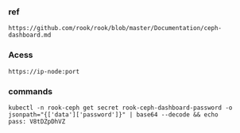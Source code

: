 ### ref
```
https://github.com/rook/rook/blob/master/Documentation/ceph-dashboard.md
```
### Acess
```
https://ip-node:port
```

### commands
```
kubectl -n rook-ceph get secret rook-ceph-dashboard-password -o jsonpath="{['data']['password']}" | base64 --decode && echo
pass: V8tDZpDhVZ
```
